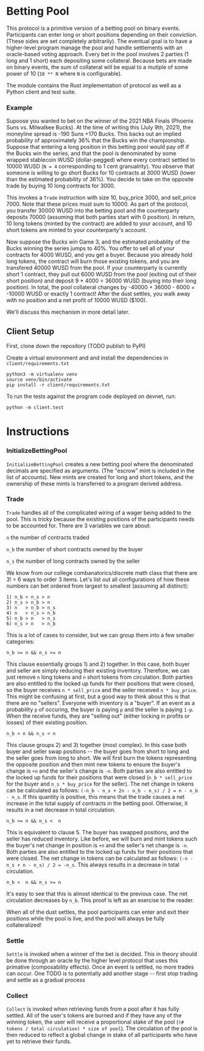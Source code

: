 # Betting Pool

This protocol is a primitive version of a betting pool on binary events. Participants can enter long or short positions depending on their conviction. (These sides are set completely arbitrarily). The eventual goal is to have a higher-level program manage the pool and handle settlements with an oracle-based voting approach. Every bet in the pool involves 2 parties (1 long and 1 short) each depositing some collateral. Because bets are made on binary events, the sum of collateral will be equal to a mutiple of some power of 10 (`10 ** N` where `N` is configurable).

The module contains the Rust implementation of protocol as well as a Python client and test suite.

### Example
Supoose you wanted to bet on the winner of the 2021 NBA Finals (Phoenix Suns vs. Milwalkee Bucks). At the time of writing this (July 9th, 2021), the moneyline spread is -190 Suns +170 Bucks. This backs out an implied probability of approximately 36% that the Bucks win the championship. Suppose that entering a long position in this betting pool would pay off if the Bucks win the series, and that the pool is denominated by some wrapped stablecoin WUSD (dollar-pegged) where every contract settled to 10000 WUSD (`N = 4` corresponding to 1 cent granualrity). You observe that someone is willing to go short Bucks for 10 contracts at 3000 WUSD (lower than the estimated probability of 36%). You decide to take on the opposite trade by buying 10 long contracts for 3000.

This invokes a `Trade` instruction with size 10, buy_price 3000, and sell_price 7000. Note that these prices must sum to 10000. As part of the protocol, you transfer 30000 WUSD into the betting pool and the counterparty deposits 70000 (assuming that both parties start with 0 position). In return, 10 long tokens (minted by the contract) are added to your account, and 10 short tokens are minted to your counterparty's account.

Now suppose the Bucks win Game 3, and the estimated probablity of the Bucks winning the series jumps to 40%. You offer to sell all of your contracts for 4000 WUSD, and you get a buyer. Because you already hold long tokens, the contract will burn those existing tokens, and you are transfered 40000 WUSD from the pool. If your counterparty is currently short 1 contract, they pull out 6000 WUSD from the pool (exiting out of their short position) and deposit 9 * 4000 = 36000 WUSD (buying into their long position). In total, the pool collateral changes by -40000 + 36000 - 6000 = -10000 WUSD or exactly 1 contract! After the dust settles, you walk away with no position and a net profit of 10000 WUSD ($100).

We'll discuss this mechanism in more detail later.

## Client Setup 
First, clone down the repository (TODO publish to PyPI)

Create a virtual environment and and install the dependencies in `client/requirements.txt`

```
python3 -m virtualenv venv
source venv/bin/activate
pip install -r client/requirements.txt
```

To run the tests against the program code deployed on devnet, run:
```
python -m client.test
```

# Instructions

### InitializeBettingPool
`InitializeBettingPool` creates a new betting pool where the denominated decimals are specified as arguments. (The "escrow" mint is included in the list of accounts). New mints are created for long and short tokens, and the ownership of these mints is transferred to a program derived address.

### Trade
`Trade` handles all of the complicated wiring of a wager being added to the pool. This is tricky because the existing positions of the participants needs to be accounted for. There are 3 variables we care about: 

`n` the number of contracts traded

`n_b` the number of short contracts owned by the buyer

`n_s` the number of long contracts owned by the seller

We know from our college combanatorics/discrete math class that there are 3! = 6 ways to order 3 items. Let's list out all configurations of how these numbers can bet ordered from largest to smallest (assuming all distinct):

```
1) n_b > n_s > n
2) n_s > n_b > n
3) n   > n_b > n_s
4) n   > n_s > n_b
5) n_b > n   > n_s
6) n_s > n   > n_b
```
This is a lot of cases to consider, but we can group them into a few smaller categories:
```
n_b >= n && n_s >= n
```
This clause essentially groups 1) and 2) together. In this case, both buyer and seller are simply reducing their existing inventory. Therefore, we can just remove `n` long tokens and `n` short tokens from circulation. Both parties are also entitled to the locked up funds for their positions that were closed, so the buyer receives `n * sell_price` and the seller received `n * buy_price`. This might be confusing at first, but a good way to think about this is that there are no "sellers". Everyone with inventory is a "buyer". If an event as a probability `p` of occuring, the buyer is paying `p` and the seller is paying `1-p`. When the receive funds, they are "selling out" (either locking in profits or losses) of their existing position.

```
n_b < n && n_s < n
```
This clause groups 2) and 3) together (most complex). In this case both buyer and seller swap positions -- the buyer goes from short to long and the seller goes from long to short. We will first burn the tokens representing the opposite position and then mint new tokens to ensure the buyer's change is `+n` and the seller's change is `-n`. Both parties are also entitled to the locked up funds for their positions that were closed (`n_b * sell_price` for the buyer and `n_s * buy_price` for the seller). The net change in tokens can be calculated as follows: `(-n_b - n_s + 2n - n_b - n_s) / 2 = n - n_b - n_s`. If this quantity is positive, this means that the trade causes a net increase in the total supply of contracts in the betting pool. Otherwise, it results in a net decrease in total circulation.

```
n_b >= n && n_s <  n
```
This is equivalent to clause 5. The buyer has swapped positions, and the seller has reduced inventory. Like before, we will burn and mint tokens such the buyer's net change in position is `+n` and the seller's net change is `-n`. Both parties are also entitled to the locked up funds for their positions that were closed. The net change in tokens can be calculated as follows: `(-n - n_s + n - n_s) / 2 = -n_s`. This always results in a decrease in total circulation.

```
n_b <  n && n_s >= n
```
It's easy to see that this is almost identical to the previous case. The net circulation decreases by `n_b`. This proof is left as an exercise to the reader.

When all of the dust settles, the pool participants can enter and exit their positions while the pool is live, and the pool will always be fully collateralized!

### Settle
`Settle` is invoked when a winner of the bet is decided. This in theory should be done through an oracle by the higher level protocol that uses this primative (composability effects). Once an event is settled, no more trades can occur. One TODO is to potentially add another stage -- first stop trading and settle as a gradual process

### Collect
`Collect` is invoked when retrieving funds from a pool after it has fully settled. All of the user's tokens are burned and if they have any of the winning token, the user will receive a proportional stake of the pool (`(# tokens / total circulation) * size of pool`). The circulation of the pool is then reduced to reflect a global change in stake of all participants who have yet to retrieve their funds.
